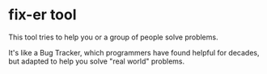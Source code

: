 # fix-er tool

This tool tries to help you or a group of people solve problems.

It's like a Bug Tracker, which programmers have found helpful for decades, but adapted to help you solve "real world" problems.
